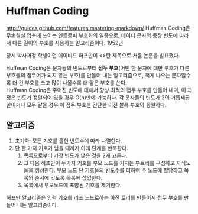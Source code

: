 # Huffman Coding  
http://guides.github.com/features.mastering-markdown/ 
Huffman Coding은 무손실실 압축에 쓰이는 엔트로피 부호화의 일종으로, 데이터 문자의 등장 빈도에 따라서 다른 길이의 부호를 사용하는 알고리즘이다. 1952년 

당시 박사과정 학생이던 데이비드 허프만이 <<A Method for the Construction of Minimum-Redundancy Codes>>란 제목으로 처음 논문을 발표했다.  

Huffman Coding은 문자들의 빈도로부터 **접두 부호**(어떤 한 문자에 대한 부호가 다른 부호들의 접두어가 되지 않는 부호)를 만들어 내는 알고리즘으로, 적게 나오는 문자일수록 더 긴 부호를 쓰고 많이 나올수록 더 짧은 부호를 쓴다.  
Huffman Coding은 주어진 빈도에 대해서 항상 최적의 접두 부호를 만들어 내며, 이 과정은 빈도가 정렬되어 있을 경우 O(n)만에 가능하다. 각 문자들의 빈도가 2의 거듭제곱 꼴이거나 모두 같을 경우 이 접두 부호는 간단한 이진 블록 부호와 동일하다.
  
## 알고리즘
1. 초기화: 모든 기호를 출현 빈도수에 따라 나열한다.
2. 단 한 가지 기호가 남을 때까지 아래 단계를 반복한다.
	1. 목록으로부터 가장 빈도가 낮은 것을 2개 고른다.
	2. 그 다음 허프만이 두가지 기호를 부모 노드를 가지는 부트리를 구성하고 자식노들을 생성한다.
	부모 노드 단 기호들의 빈도수를 더하여 주 노드에 할당하고 목록의 순서에 맞도록 목록에 삽입한다.
	3. 목록에서 부모노드에 포함된 기호를 제거한다.
  
허프만 알고리즘은 입력 기호를 리프 노드로하는 이진 트리를 만들어서 접두 부호를 만들어 내는 알고리즘이다.
